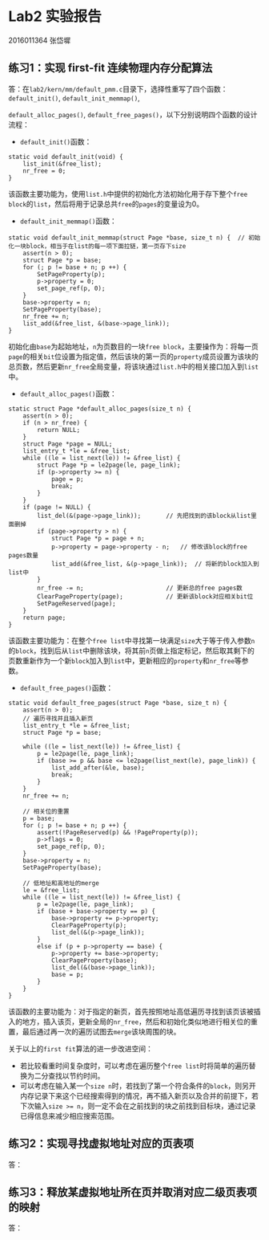 # Lab2 实验报告

2016011364 张岱墀

## 练习1：实现 first-fit 连续物理内存分配算法

答：在`lab2/kern/mm/default_pmm.c`目录下，选择性重写了四个函数： `default_init()`, `default_init_memmap()`,

 `default_alloc_pages()`, `default_free_pages()`，以下分别说明四个函数的设计流程：

* `default_init()`函数：

```
static void default_init(void) {
    list_init(&free_list);
    nr_free = 0;
}
```

该函数主要功能为，使用`list.h`中提供的初始化方法初始化用于存下整个`free block`的`list`，然后将用于记录总共`free`的`pages`的变量设为0。

* `default_init_memmap()`函数：

```
static void default_init_memmap(struct Page *base, size_t n) {  // 初始化一块block，相当于在list的每一项下面拉链，第一页存下size
    assert(n > 0);
    struct Page *p = base;
    for (; p != base + n; p ++) {
        SetPageProperty(p);
        p->property = 0;
        set_page_ref(p, 0);
    }
    base->property = n;
    SetPageProperty(base);
    nr_free += n;
    list_add(&free_list, &(base->page_link));
}
```

初始化由`base`为起始地址，`n`为页数目的一块`free block`，主要操作为：将每一页`page`的相关`bit`位设置为指定值，然后该块的第一页的`property`成员设置为该块的总页数，然后更新`nr_free`全局变量，将该块通过`list.h`中的相关接口加入到`list`中。

* `default_alloc_pages()`函数：

```
static struct Page *default_alloc_pages(size_t n) {
    assert(n > 0);
    if (n > nr_free) {
        return NULL;
    }
    struct Page *page = NULL;
    list_entry_t *le = &free_list;
    while ((le = list_next(le)) != &free_list) {
        struct Page *p = le2page(le, page_link);
        if (p->property >= n) {
            page = p;
            break;
        }
    }
    if (page != NULL) {
        list_del(&(page->page_link));       // 先把找到的该block从list里面删掉
        if (page->property > n) {
            struct Page *p = page + n;
            p->property = page->property - n;   // 修改该block的free pages数量
            list_add(&free_list, &(p->page_link));  // 将新的block加入到list中
        }
        nr_free -= n;                       // 更新总的free pages数
        ClearPageProperty(page);            // 更新该block对应相关bit位
        SetPageReserved(page);
    }
    return page;
}
```

该函数主要功能为：在整个`free list`中寻找第一块满足`size`大于等于传入参数`n`的`block`，找到后从`list`中删除该块，将其前`n`页做上指定标记，然后取其剩下的页数重新作为一个新`block`加入到`list`中，更新相应的`property`和`nr_free`等参数。

* `default_free_pages()`函数：

```
static void default_free_pages(struct Page *base, size_t n) {
    assert(n > 0);
    // 遍历寻找并且插入新页
    list_entry_t *le = &free_list;
    struct Page *p = base;

    while ((le = list_next(le)) != &free_list) {
        p = le2page(le, page_link);
        if (base >= p && base <= le2page(list_next(le), page_link)) {
            list_add_after(&le, base);
            break;
        }
    }
    nr_free += n;

    // 相关位的重置
    p = base;
    for (; p != base + n; p ++) {
        assert(!PageReserved(p) && !PageProperty(p));
        p->flags = 0;
        set_page_ref(p, 0);
    }
    base->property = n;
    SetPageProperty(base);

    // 低地址和高地址的merge
    le = &free_list;
    while ((le = list_next(le)) != &free_list) {
        p = le2page(le, page_link);
        if (base + base->property == p) {
            base->property += p->property;
            ClearPageProperty(p);
            list_del(&(p->page_link));
        }
        else if (p + p->property == base) {
            p->property += base->property;
            ClearPageProperty(base);
            list_del(&(base->page_link));
            base = p;
        }
    }
}
```

该函数的主要功能为：对于指定的新页，首先按照地址高低遍历寻找到该页该被插入的地方，插入该页，更新全局的`nr_free`，然后和初始化类似地进行相关位的重置，最后通过再一次的遍历试图去`merge`该块周围的块。

关于以上的`first fit`算法的进一步改进空间：

* 若比较看重时间复杂度时，可以考虑在遍历整个`free list`时将简单的遍历替换为二分查找以节约时间。
* 可以考虑在输入某一个`size n`时，若找到了第一个符合条件的`block`，则另开内存记录下来这个已经搜索得到的情况，再不插入新页以及合并的前提下，若下次输入`size >= n`，则一定不会在之前找到的块之前找到目标块，通过记录已得信息来减少相应搜索范围。



## 练习2：实现寻找虚拟地址对应的页表项

答：



## 练习3：释放某虚拟地址所在页并取消对应二级页表项的映射

答：